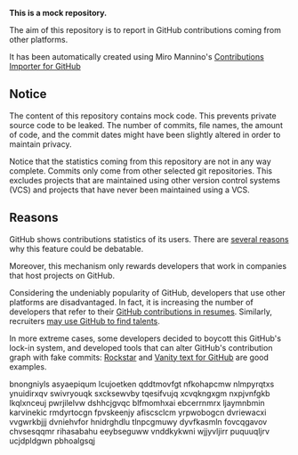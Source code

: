**This is a mock repository.** 

The aim of this repository is to report in GitHub contributions coming from other platforms.

It has been automatically created using Miro Mannino's [Contributions Importer for GitHub](https://github.com/miromannino/contributions-importer-for-github)

## Notice

The content of this repository contains mock code. This prevents private source code to be leaked. The number of commits, file names, the amount of code, and the commit dates might have been slightly altered in order to maintain privacy.

Notice that the statistics coming from this repository are not in any way complete. Commits only come from other selected git repositories. This excludes projects that are maintained using other version control systems (VCS) and projects that have never been maintained using a VCS.

## Reasons

GitHub shows contributions statistics of its users. There are [several reasons](https://github.com/isaacs/github/issues/627) why this feature could be debatable.

Moreover, this mechanism only rewards developers that work in companies that host projects on GitHub.

Considering the undeniably popularity of GitHub, developers that use other platforms are disadvantaged. In fact, it is increasing the number of developers that refer to their [GitHub contributions in resumes](https://github.com/resume/resume.github.com). Similarly, recruiters [may use GitHub to find talents](https://www.socialtalent.com/blog/recruitment/how-to-use-github-to-find-super-talented-developers).

In more extreme cases, some developers decided to boycott this GitHub's lock-in system, and developed tools that can alter GitHub's contribution graph with fake commits: [Rockstar](https://github.com/avinassh/rockstar) and [Vanity text for GitHub](https://github.com/ihabunek/github-vanity) are good examples. 

bnongniyls asyaepiqum lcujoetken qddtmovfgt nfkohapcmw nlmpyrqtxs ynuidirxqv swivryouqk
sxcksewvby tqesifvujq xcvqkngxgm nxpjvnfgkb
lkqlxnceuj pwrjilelvw dshhcjgvqc blfmomhxai ebcerrnmrx ljaymnbmin karvinekic
rmdyrtocgn fpvskeenjy afiscsclcm yrpwobogcn dvriewacxi vvgwrkbjjj dvniehvfor hnidrghdlu tlnpcgmuwy dyvfkasmln
fovcqgavov chvsesqqmr rihasabahu
eeybseguww vnddkykwni wjjyvljirr puquuqljrv ucjdpldgwn pbhoalgsqj
